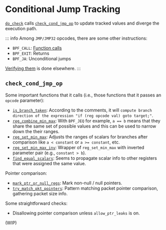 # Conditional Jump Tracking

[`do_check`](./verifier.md#do-check) calls
[`check_cond_jmp_op`](https://github.com/torvalds/linux/blob/4dc12f37a8e98e1dca5521c14625c869537b50b6/kernel/bpf/verifier.c#L10117)
to update tracked values and diverge the execution path.

::: info
Among `JMP/JMP32` opcodes, there are some other instructions:
- `BPF_CALL`: [Function calls](./functions.md)
- `BPF_EXIT`: Returns
- `BPF_JA`: Unconditional jumps

[Verifying them](https://github.com/torvalds/linux/blob/4dc12f37a8e98e1dca5521c14625c869537b50b6/kernel/bpf/verifier.c#L12360-L12450) is done elsewhere.
:::

## `check_cond_jmp_op`

Some important functions that it calls (i.e., those functions that it passes an `opcode` parameter):

- [`is_branch_taken`](https://github.com/torvalds/linux/blob/4dc12f37a8e98e1dca5521c14625c869537b50b6/kernel/bpf/verifier.c#L9634):
  According to the comments, it will
  `compute branch direction of the expression "if (reg opcode val) goto target;"`.
- [`reg_combine_min_max`](https://github.com/torvalds/linux/blob/4dc12f37a8e98e1dca5521c14625c869537b50b6/kernel/bpf/verifier.c#L9919):
  With `BPF_JEQ` for example, `a == b` means that they share the same set of possible values
  and this can be used to narrow down the their ranges.
- [`reg_set_min_max`](https://github.com/torvalds/linux/blob/4dc12f37a8e98e1dca5521c14625c869537b50b6/kernel/bpf/verifier.c#L9728):
  Adjusts the ranges of scalars for branches after comparison like `a < constant` or `a >= constant`, etc.
- [`reg_set_min_max_inv`](https://github.com/torvalds/linux/blob/4dc12f37a8e98e1dca5521c14625c869537b50b6/kernel/bpf/verifier.c#L9888):
  Wrapper of `reg_set_min_max` with inverted parameter pair (e.g., `constant > b`).
- [`find_equal_scalars`](https://github.com/torvalds/linux/blob/4dc12f37a8e98e1dca5521c14625c869537b50b6/kernel/bpf/verifier.c#L10105):
  Seems to propagate scalar info to other registers that were assigned the same value.

Pointer comparison:

- [`mark_ptr_or_null_regs`](https://github.com/torvalds/linux/blob/4dc12f37a8e98e1dca5521c14625c869537b50b6/kernel/bpf/verifier.c#L9980):
  Mark non-null / null pointers.
- [`try_match_pkt_pointers`](https://github.com/torvalds/linux/blob/4dc12f37a8e98e1dca5521c14625c869537b50b6/kernel/bpf/verifier.c#L10000):
  Pattern matching packet pointer comparison, gathering packet size info.

Some straightforward checks:
- Disallowing pointer comparison unless `allow_ptr_leaks` is on.

(WIP)
